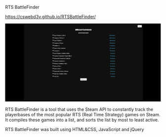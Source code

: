 RTS BattleFinder

https://cswebd3v.github.io/RTSBattleFinder/

![preview of site](preview.jpg)

RTS BattleFinder is a tool that uses the Steam API to constantly track the playerbases of the most popular RTS (Real Time Strategy) games on Steam. It compiles these games into a list, and sorts the list by most to least active.

RTS BattleFinder was built using HTML&CSS, JavaScript and jQuery